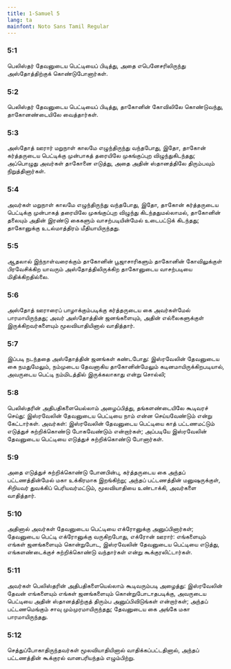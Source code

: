 ```yaml
---
title: 1-Samuel 5
lang: ta
mainfont: Noto Sans Tamil Regular
---
```


###  5:1

பெலிஸ்தர் தேவனுடைய பெட்டியைப் பிடித்து, அதை எபெனேசரிலிருந்து அஸ்தோத்திற்குக் கொண்டுபோனார்கள்.

###  5:2

பெலிஸ்தர் தேவனுடைய பெட்டியைப் பிடித்து, தாகோனின் கோவிலிலே கொண்டுவந்து, தாகோனண்டையிலே வைத்தார்கள்.

###  5:3

அஸ்தோத் ஊரார் மறுநாள் காலமே எழுந்திருந்து வந்தபோது, இதோ, தாகோன் கர்த்தருடைய பெட்டிக்கு முன்பாகத் தரையிலே முகங்குப்புற விழுந்துகிடந்தது; அப்பொழுது அவர்கள் தாகோனை எடுத்து, அதை அதின் ஸ்தானத்திலே திரும்பவும் நிறுத்தினார்கள்.

###  5:4

அவர்கள் மறுநாள் காலமே எழுந்திருந்து வந்தபோது, இதோ, தாகோன் கர்த்தருடைய பெட்டிக்கு முன்பாகத் தரையிலே முகங்குப்புற விழுந்து கிடந்ததுமல்லாமல், தாகோனின் தலையும் அதின் இரண்டு கைகளும் வாசற்படியின்மேல் உடைபட்டுக் கிடந்தது; தாகோனுக்கு உடல்மாத்திரம் மீதியாயிருந்தது.

###  5:5

ஆதலால் இந்நாள்வரைக்கும் தாகோனின் பூஜாசாரிகளும் தாகோனின் கோவிலுக்குள் பிரவேசிக்கிற யாவரும் அஸ்தோத்திலிருக்கிற தாகோனுடைய வாசற்படியை மிதிக்கிறதில்லை.

###  5:6

அஸ்தோத் ஊராரைப் பாழாக்கும்படிக்கு கர்த்தருடைய கை அவர்கள்மேல் பாரமாயிருந்தது; அவர் அஸ்தோத்தின் ஜனங்களையும், அதின் எல்லைகளுக்குள் இருக்கிறவர்களையும் மூலவியாதியினால் வாதித்தார்.

###  5:7

இப்படி நடந்ததை அஸ்தோத்தின் ஜனங்கள் கண்டபோது: இஸ்ரவேலின் தேவனுடைய கை நமதுமேலும், நம்முடைய தேவனாகிய தாகோனின்மேலும் கடினமாயிருக்கிறபடியால், அவருடைய பெட்டி நம்மிடத்தில் இருக்கலாகாது என்று சொல்லி;

###  5:8

பெலிஸ்தரின் அதிபதிகளையெல்லாம் அழைப்பித்து, தங்களண்டையிலே கூடிவரச் செய்து: இஸ்ரவேலின் தேவனுடைய பெட்டியை நாம் என்ன செய்யவேண்டும் என்று கேட்டார்கள். அவர்கள்: இஸ்ரவேலின் தேவனுடைய பெட்டியை காத் பட்டணமட்டும் எடுத்துச் சுற்றிக்கொண்டு போகவேண்டும் என்றார்கள்; அப்படியே இஸ்ரவேலின் தேவனுடைய பெட்டியை எடுத்துச் சுற்றிக்கொண்டு போனார்கள்.

###  5:9

அதை எடுத்துச் சுற்றிக்கொண்டு போனபின்பு, கர்த்தருடைய கை அந்தப் பட்டணத்தின்மேல் மகா உக்கிரமாக இறங்கிற்று; அந்தப் பட்டணத்தின் மனுஷருக்குள், சிறியவர் துவக்கிப் பெரியவர்மட்டும், மூலவியாதியை உண்டாக்கி, அவர்களை வாதித்தார்.

###  5:10

அதினால் அவர்கள் தேவனுடைய பெட்டியை எக்ரோனுக்கு அனுப்பினார்கள்; தேவனுடைய பெட்டி எக்ரோனுக்கு வருகிறபோது, எக்ரோன் ஊரார்: எங்களையும் எங்கள் ஜனங்களையும் கொன்றுபோட, இஸ்ரவேலின் தேவனுடைய பெட்டியை எடுத்து, எங்களண்டைக்குச் சுற்றிக்கொண்டு வந்தார்கள் என்று கூக்குரலிட்டார்கள்.

###  5:11

அவர்கள் பெலிஸ்தரின் அதிபதிகளையெல்லாம் கூடிவரும்படி அழைத்து: இஸ்ரவேலின் தேவன் எங்களையும் எங்கள் ஜனங்களையும் கொன்றுபோடாதபடிக்கு, அவருடைய பெட்டியை அதின் ஸ்தானத்திற்குத் திரும்ப அனுப்பிவிடுங்கள் என்றார்கள்; அந்தப் பட்டணமெங்கும் சாவு மும்முரமாயிருந்தது; தேவனுடைய கை அங்கே மகா பாரமாயிருந்தது.

###  5:12

செத்துப்போகாதிருந்தவர்கள் மூலவியாதியினால் வாதிக்கப்பட்டதினால், அந்தப் பட்டணத்தின் கூக்குரல் வானபரியந்தம் எழும்பிற்று.

